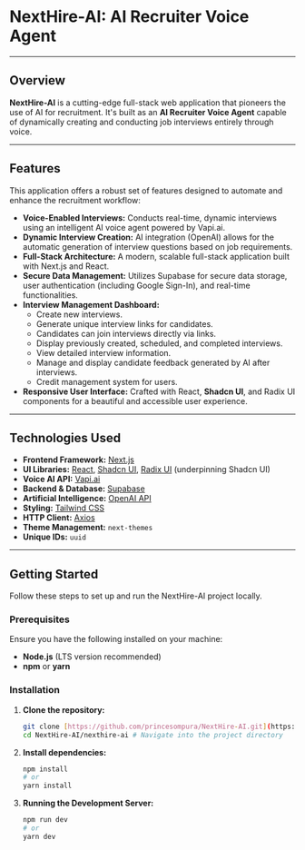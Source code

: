 # NextHire-AI: AI Recruiter Voice Agent

---

## Overview

**NextHire-AI** is a cutting-edge full-stack web application that pioneers the use of AI for recruitment. It's built as an **AI Recruiter Voice Agent** capable of dynamically creating and conducting job interviews entirely through voice.

---

## Features

This application offers a robust set of features designed to automate and enhance the recruitment workflow:

* **Voice-Enabled Interviews:** Conducts real-time, dynamic interviews using an intelligent AI voice agent powered by Vapi.ai.
* **Dynamic Interview Creation:** AI integration (OpenAI) allows for the automatic generation of interview questions based on job requirements.
* **Full-Stack Architecture:** A modern, scalable full-stack application built with Next.js and React.
* **Secure Data Management:** Utilizes Supabase for secure data storage, user authentication (including Google Sign-In), and real-time functionalities.
* **Interview Management Dashboard:**
    * Create new interviews.
    * Generate unique interview links for candidates.
    * Candidates can join interviews directly via links.
    * Display previously created, scheduled, and completed interviews.
    * View detailed interview information.
    * Manage and display candidate feedback generated by AI after interviews.
    * Credit management system for users.
* **Responsive User Interface:** Crafted with React, **Shadcn UI**, and Radix UI components for a beautiful and accessible user experience.

---

## Technologies Used

* **Frontend Framework:** [Next.js](https://nextjs.org/)
* **UI Libraries:** [React](https://react.dev/), [Shadcn UI](https://ui.shadcn.com/), [Radix UI](https://www.radix-ui.com/) (underpinning Shadcn UI)
* **Voice AI API:** [Vapi.ai](https://vapi.ai/)
* **Backend & Database:** [Supabase](https://supabase.io/)
* **Artificial Intelligence:** [OpenAI API](https://openai.com/)
* **Styling:** [Tailwind CSS](https://tailwindcss.com/)
* **HTTP Client:** [Axios](https://axios-http.com/)
* **Theme Management:** `next-themes`
* **Unique IDs:** `uuid`

---

## Getting Started

Follow these steps to set up and run the NextHire-AI project locally.

### Prerequisites

Ensure you have the following installed on your machine:

* **Node.js** (LTS version recommended)
* **npm** or **yarn**

### Installation

1.  **Clone the repository:**
    ```bash
    git clone [https://github.com/princesompura/NextHire-AI.git](https://github.com/princesompura/NextHire-AI.git)
    cd NextHire-AI/nexthire-ai # Navigate into the project directory
    ```
2.  **Install dependencies:**
    ```bash
    npm install
    # or
    yarn install
    ```
3.  **Running the Development Server:**
    ```bash
    npm run dev
    # or
    yarn dev
    ```

 
